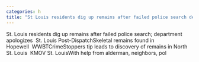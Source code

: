 ```yaml
---
categories: h
title: "St Louis residents dig up remains after failed police search department apologizes  St Louis PostDispatch"
---
```

St. Louis residents dig up remains after failed police search; department apologizes&nbsp;&nbsp;St. Louis Post-DispatchSkeletal remains found in Hopewell&nbsp;&nbsp;WWBTCrimeStoppers tip leads to discovery of remains in North St. Louis&nbsp;&nbsp;KMOV St. LouisWith help from alderman, neighbors, pol